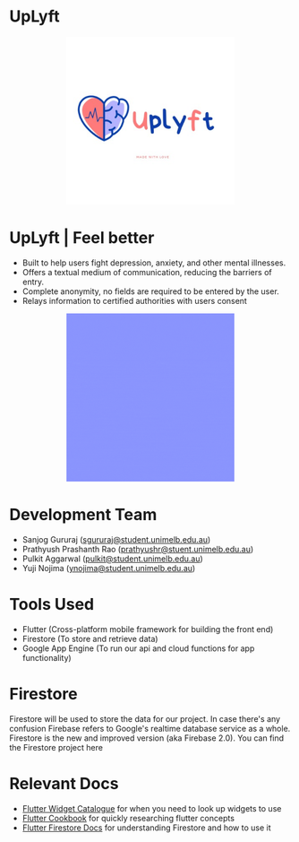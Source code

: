 # UpLyft

<p align = "center">
<img width ="300" src = "_shared/uplyft.jpeg"/>
</p>


# UpLyft | Feel better
- Built to help users fight depression, anxiety, and other mental illnesses.
- Offers a textual medium of communication, reducing the barriers of entry.
- Complete anonymity, no fields are required to be entered by the user.
- Relays information to certified authorities with users consent

<p align = "center">
<img width ="300" src = "_shared/uplyft.gif"/>
</p>


# Development Team
- Sanjog Gururaj (sgururaj@student.unimelb.edu.au)
- Prathyush Prashanth Rao (prathyushr@stuent.unimelb.edu.au)
- Pulkit Aggarwal (pulkit@student.unimelb.edu.au)
- Yuji Nojima (ynojima@student.unimelb.edu.au)

# Tools Used
- Flutter (Cross-platform mobile framework for building the front end)
- Firestore (To store and retrieve data)
- Google App Engine (To run our api and cloud functions for app functionality)

# Firestore
Firestore will be used to store the data for our project. 
In case there's any confusion Firebase refers to Google's realtime database service as a whole. Firestore is the new and improved version (aka Firebase 2.0).
You can find the Firestore project here

# Relevant Docs
- [Flutter Widget Catalogue](https://flutter.dev/docs/development/ui/widgets) for when you need to look up widgets to use
- [Flutter Cookbook](https://flutter.dev/docs/cookbook) for quickly researching flutter concepts 
- [Flutter Firestore Docs](https://firebase.google.com/docs/firestore) for understanding Firestore and how to use it


